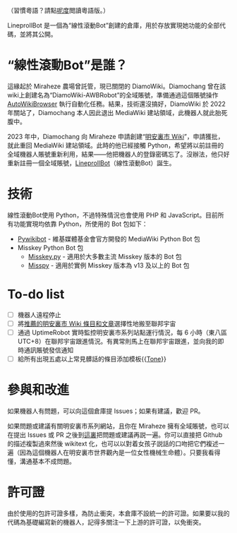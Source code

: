 （習慣粵語？請點[呢度](README_yue.md)閲讀粵語版。）

LineprollBot 是一個為“線性滾動Bot”創建的倉庫，用於存放實現她功能的全部代碼，並將其公開。

# “線性滾動Bot”是誰？
這緣起於 Miraheze 農場曾託管，現已關閉的 DiamoWiki。Diamochang 曾在該wiki上創建名為“DiamoWiki-AWBRobot”的全域賬號，準備通過這個賬號操作 [AutoWikiBrowser](https://zh.wikipedia.org/wiki/Wikipedia:AutoWikiBrowser) 執行自動化任務。結果，技術還沒搞好，DiamoWiki 於 2022 年關站了，Diamochang 本人因此退出 MediaWiki 建站領域，此機器人就此胎死腹中。

2023 年中，Diamochang 向 Miraheze 申請創建“[明安裏市 Wiki](https://minganlicity.miraheze.org)”，申請獲批，就此重回 MediaWiki 建站領域。此時的他已經接觸 Python，希望將以前註冊的全域機器人賬號重新利用，結果——他把機器人的登錄密碼忘了。沒辦法，他只好重新註冊一個全域賬號，[LineprollBot](https://login.miraheze.org/wiki/User:LineprollBot)（線性滾動Bot）誕生。

# 技術
線性滾動Bot使用 Python，不過特殊情況也會使用 PHP 和 JavaScript。目前所有功能實現均依靠 Python，所使用的 Bot 包如下：
* [Pywikibot](https://github.com/wikimedia/pywikibot) - 維基媒體基金會官方開發的 MediaWiki Python Bot 包
* Misskey Python Bot 包
    * [Misskey.py](https://github.com/YuzuRyo61/Misskey.py) - 適用於大多數主流 Misskey 版本的 Bot 包
    * [Misspy](https://github.com/misspy-dev/misspy) - 適用於實例 Misskey 版本為 v13 及以上的 Bot 包

# To-do list
* [ ] 機器人遠程停止
* [ ] 將[推薦的明安裏市 Wiki 條目和文章](https://minganlicity.miraheze.org/wiki/User:LineprollBot/Featured_Articles)選擇性地搬至聯邦宇宙
* [ ] 通過 UptimeRobot 實時監控明安裏市系列站點運行情況，每 6 小時（東八區 UTC+8）在聯邦宇宙跟進情況。有異常則馬上在聯邦宇宙跟進，並向我的即時通訊賬號發信通知
* [ ] 給所有出現五處以上常見髒話的條目添加模板{{[Tone](https://minganlicity.miraheze.org/wiki/Template:Tone)}}

# 參與和改進
如果機器人有問題，可以向這個倉庫提 Issues；如果有建議，歡迎 PR。

如果問題或建議有關明安裏市系列網站，且你在 Miraheze 擁有全域賬號，也可以在提出 Issues 或 PR 之後到[這裏](https://minganlicity.miraheze.org/wiki/User_talk:LineprollBot/Issues)把問題或建議再説一遍。你可以直接把 Github 的描述複製過來然後 wikitext 化，也可以以對着女孩子説話的口吻把它們複述一遍（因為這個機器人在明安裏市世界觀內是一位女性機械生命體）。只要我看得懂，溝通基本不成問題。

# 許可證
由於使用的包許可證多樣，為防止衝突，本倉庫不設統一的許可證。如果要以我的代碼為基礎編寫新的機器人，記得多關注一下上游的許可證，以免衝突。
